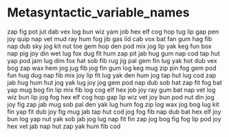 # Metasyntactic_variable_names

zap
fig
pot
jut
dab
vex
log
bun
wiz
yam
job
hex
elf
cog
hop
tug
lip
gap
pen
joy
quip
nap
vet
mud
ray
hum
fog
jib
gas
lid
cab
vox
bat
fan
gum
hag
fib
nap
dub
sky
jog
kit
nut
toe
gem
hop
den
pod
mix
jog
lip
yak
keg
fun
box
nap
pig
joy
din
wet
lug
fox
dug
fit
hum
zap
pit
jab
hug
gum
nap
cod
tap
hut
yap
pod
jam
lug
dim
fox
hat
sob
fib
rug
jig
pal
gem
fin
lug
yak
hot
dub
vex
bog
zap
wax
hem
jog
jug
fib
jog
fin
gum
log
keg
mug
zip
pin
fog
gem
pod
fun
hug
dug
nap
fib
mix
joy
lip
fit
lug
yak
den
hum
jog
tap
hut
lug
cod
zap
jab
hug
hum
hut
jog
yak
lug
joy
jog
gem
pod
nap
dub
sob
hat
zap
fit
fog
bat
yap
mug
bog
fin
lip
mix
fib
log
cog
elf
hex
job
joy
ray
gum
bat
nap
vet
log
wiz
bun
lip
jog
fog
hex
elf
cog
hop
gap
lip
wiz
vet
joy
bun
pod
nut
din
jog
joy
fig
zap
jab
mug
sob
pal
den
yak
lug
hum
fog
zip
log
wax
jog
bog
lug
kit
fin
yap
fit
dub
joy
fig
mug
jab
tap
hut
cod
jog
fog
fib
nap
dub
bat
hex
elf
joy
bun
log
yap
nut
yak
sob
jab
jog
lug
nap
fit
fin
zap
jog
bog
fig
fog
lip
pod
joy
hex
vet
jab
nap
hut
zap
yak
hum
fib
cod
